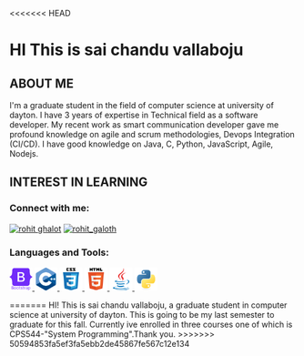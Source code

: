 <<<<<<< HEAD
# HI This is sai chandu vallaboju

## ABOUT ME

I'm a graduate student in the field of computer science at university of dayton. I have 3 years of expertise in Technical field as a software developer. My recent work as smart communication developer 
gave me profound knowledge on agile and scrum methodologies, Devops Integration (CI/CD).  I have good knowledge on Java, C, Python, JavaScript, Agile, Nodejs.

## INTEREST IN LEARNING

<h3 align="left">Connect with me:</h3>
<p align="left">
<a href="https://linkedin.com/in/rohit ghalot" target="blank"><img align="center" src="https://raw.githubusercontent.com/rahuldkjain/github-profile-readme-generator/master/src/images/icons/Social/linked-in-alt.svg" alt="rohit ghalot" height="30" width="40" /></a>
<a href="https://instagram.com/rohit_galoth" target="blank"><img align="center" src="https://raw.githubusercontent.com/rahuldkjain/github-profile-readme-generator/master/src/images/icons/Social/instagram.svg" alt="rohit_galoth" height="30" width="40" /></a>
</p>

<h3 align="left">Languages and Tools:</h3>
<p align="left"> <a href="https://getbootstrap.com" target="_blank" rel="noreferrer"> <img src="https://raw.githubusercontent.com/devicons/devicon/master/icons/bootstrap/bootstrap-plain-wordmark.svg" alt="bootstrap" width="40" height="40"/> </a> <a href="https://www.w3schools.com/cpp/" target="_blank" rel="noreferrer"> <img src="https://raw.githubusercontent.com/devicons/devicon/master/icons/cplusplus/cplusplus-original.svg" alt="cplusplus" width="40" height="40"/> </a> <a href="https://www.w3schools.com/css/" target="_blank" rel="noreferrer"> <img src="https://raw.githubusercontent.com/devicons/devicon/master/icons/css3/css3-original-wordmark.svg" alt="css3" width="40" height="40"/> </a> <a href="https://www.w3.org/html/" target="_blank" rel="noreferrer"> <img src="https://raw.githubusercontent.com/devicons/devicon/master/icons/html5/html5-original-wordmark.svg" alt="html5" width="40" height="40"/> </a> <a href="https://www.java.com" target="_blank" rel="noreferrer"> <img src="https://raw.githubusercontent.com/devicons/devicon/master/icons/java/java-original.svg" alt="java" width="40" height="40"/> </a> <a href="https://www.python.org" target="_blank" rel="noreferrer"> <img src="https://raw.githubusercontent.com/devicons/devicon/master/icons/python/python-original.svg" alt="python" width="40" height="40"/> </a> </p>
=======
HI! This is sai chandu vallaboju, a graduate student in computer science at university of dayton. This is going to be my last semester to graduate for this fall. 
Currently ive enrolled in three courses one of which is CPS544-"System Programming".Thank you.
>>>>>>> 50594853fa5ef3fa5ebb2de45867fe567c12e134
